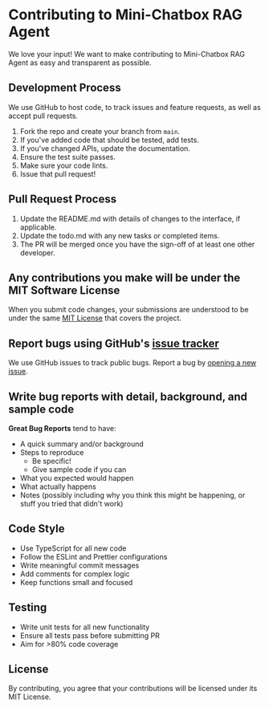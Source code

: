 # Contributing to Mini-Chatbox RAG Agent

We love your input! We want to make contributing to Mini-Chatbox RAG Agent as easy and transparent as possible.

## Development Process

We use GitHub to host code, to track issues and feature requests, as well as accept pull requests.

1. Fork the repo and create your branch from `main`.
2. If you've added code that should be tested, add tests.
3. If you've changed APIs, update the documentation.
4. Ensure the test suite passes.
5. Make sure your code lints.
6. Issue that pull request!

## Pull Request Process

1. Update the README.md with details of changes to the interface, if applicable.
2. Update the todo.md with any new tasks or completed items.
3. The PR will be merged once you have the sign-off of at least one other developer.

## Any contributions you make will be under the MIT Software License

When you submit code changes, your submissions are understood to be under the same [MIT License](LICENSE) that covers the project.

## Report bugs using GitHub's [issue tracker](https://github.com/your-org/mini-chatbox-rag-agent/issues)

We use GitHub issues to track public bugs. Report a bug by [opening a new issue](https://github.com/your-org/mini-chatbox-rag-agent/issues/new).

## Write bug reports with detail, background, and sample code

**Great Bug Reports** tend to have:

- A quick summary and/or background
- Steps to reproduce
  - Be specific!
  - Give sample code if you can
- What you expected would happen
- What actually happens
- Notes (possibly including why you think this might be happening, or stuff you tried that didn't work)

## Code Style

- Use TypeScript for all new code
- Follow the ESLint and Prettier configurations
- Write meaningful commit messages
- Add comments for complex logic
- Keep functions small and focused

## Testing

- Write unit tests for all new functionality
- Ensure all tests pass before submitting PR
- Aim for >80% code coverage

## License

By contributing, you agree that your contributions will be licensed under its MIT License.